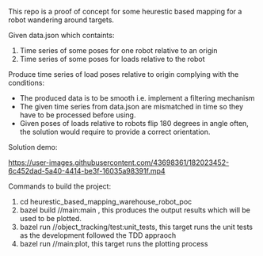 This repo is a proof of concept for some heurestic based mapping for a robot wandering around targets.

Given data.json which containts:
1. Time series of some poses for one robot relative to an origin
1. Time series of some poses for loads relative to the robot

Produce time series of load poses relative to origin complying with the conditions:
* The produced data is to be smooth i.e. implement a filtering mechanism
* The given time series from data.json are mismatched in time so they have to be processed before using.
* Given poses of loads relative to robots flip 180 degrees in angle often, the solution would require to provide a correct orientation.


Solution demo:

https://user-images.githubusercontent.com/43698361/182023452-6c452dad-5a40-4414-be3f-16035a98391f.mp4


Commands to build the project:

1. cd heurestic_based_mapping_warehouse_robot_poc
1. bazel build //main:main , this produces the output results which will be used to be plotted.
1. bazel run //object_tracking/test:unit_tests, this target runs the unit tests as the development followed the TDD appraoch
1. bazel run //main:plot, this target runs the plotting process


